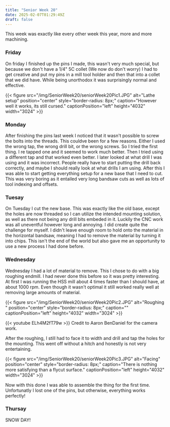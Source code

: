 ```yaml
---
title: "Senior Week 20"
date: 2025-02-07T01:29:49Z
draft: false
---
```


This week was exactly like every other week this year, more and more machining. 

### Friday 

On friday I finished up the pins I made, this wasn't very much special, but because we don't have a 1/4" 5C collet (We now do don't worry) I had to get creative and put my pins in a mill tool holder and then that into a collet that we did have. While being unorthodox it was surprisingly normal and effective. 

{{< figure src="/img/SeniorWeek20/seniorWeek20Pic1.JPG" alt="Lathe setup" position="center" style="border-radius: 8px;" caption="However well it works, its still cursed." captionPosition="left" height="4032" width="3024" >}}


### Monday 

After finishing the pins last week I noticed that it wasn't possible to screw the bolts into the threads. This couldve been for a few reasons. Either I used the wrong tap, the wrong drill bit, or the wrong screws. So I tried the first thing. I re tapped one and it seemed to work much better. Then I tried using a different tap and that worked even better. I later looked at what drill I was using and it was incorrect. People really have to start putting the drill back correctly, and maybe I should really look at what drills I am using. After this I was able to start getting everything setup for a new base that I need to cut. This was very boring as it entailed very long bandsaw cuts as well as lots of tool indexing and offsets. 

### Tuesay 

On Tuesday I cut the new base. This was exactly like the old base, except the holes are now threaded so I can utilize the intended mounting solution, as well as there not being any drill bits embeded in it. Luckily the CNC work was all uneventful however long and annoying. I did create quite the challenge for myself. I didn't leave enough room to hold onto the material in the horizontal bandsaw, meaning I had to remove the material by turning it into chips. This isn't the end of the world but also gave me an opportunity to use a new process I had done before. 

### Wednesday 

Wednesday I had a lot of material to remove. This I chose to do with a big roughing endmill. I had never done this before so it was pretty interesting. At first I was running the HSS mill about 4 times faster than I should have, at about 1000 rpm. Even though it wasn't optimal it still worked really well at removing large amounts of material. 

{{< figure src="/img/SeniorWeek20/seniorWeek20Pic2.JPG" alt="Roughing " position="center" style="border-radius: 8px;" caption="" captionPosition="left" height="4032" width="3024" >}}

{{< youtube ELh4M2fT79w >}}
Credit to Aaron BenDaniel for the camera work. 

After the roughing, I still had to face it to width and drill and tap the holes for the mounting. This went off without a hitch and honestly is not very entertaining. 

{{< figure src="/img/SeniorWeek20/seniorWeek20Pic3.JPG" alt="Facing" position="center" style="border-radius: 8px;" caption="There is nothing more satisfying than a flycut surface." captionPosition="left" height="4032" width="3024" >}}

Now with this done I was able to assemble the thing for the first time. Unfortunatly I lost one of the pins, but otherwise, everything works perfectly!

### Thursay 

SNOW DAY!